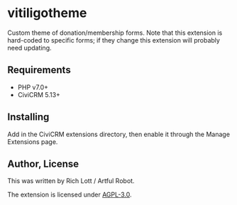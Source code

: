 # vitiligotheme

Custom theme of donation/membership forms. Note that this extension is
hard-coded to specific forms; if they change this extension will probably need
updating.

## Requirements

- PHP v7.0+
- CiviCRM 5.13+

## Installing

Add in the CiviCRM extensions directory, then enable it through the Manage Extensions page.


## Author, License

This was written by Rich Lott / Artful Robot.

The extension is licensed under [AGPL-3.0](LICENSE.txt).

